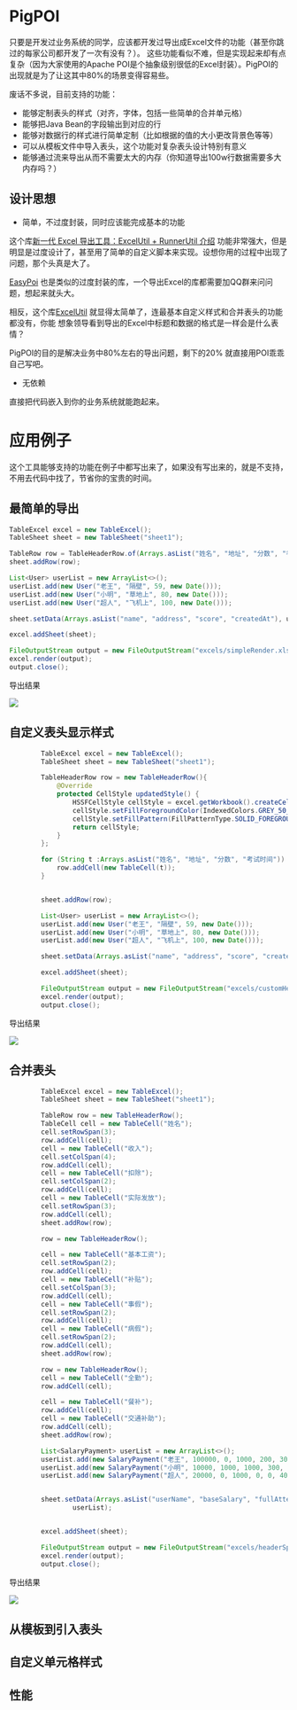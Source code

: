 # PigPOI 
只要是开发过业务系统的同学，应该都开发过导出成Excel文件的功能（甚至你跳过的每家公司都开发了一次有没有？）。
这些功能看似不难，但是实现起来却有点复杂（因为大家使用的Apache POI是个抽象级别很低的Excel封装）。PigPOI的
出现就是为了让这其中80%的场景变得容易些。

废话不多说，目前支持的功能：

+ 能够定制表头的样式（对齐，字体，包括一些简单的合并单元格）
+ 能够把Java Bean的字段输出到对应的行
+ 能够对数据行的样式进行简单定制（比如根据的值的大小更改背景色等等）
+ 可以从模板文件中导入表头，这个功能对复杂表头设计特别有意义
+ 能够通过流来导出从而不需要太大的内存（你知道导出100w行数据需要多大内存吗？）

## 设计思想

+ 简单，不过度封装，同时应该能完成基本的功能

这个库[新一代 Excel 导出工具：ExcelUtil + RunnerUtil 介绍](https://juejin.im/post/5bfdf1aa6fb9a049a62c460f) 功能非常强大，但是明显是过度设计了，甚至用了简单的自定义脚本来实现。设想你用的过程中出现了问题，那个头真是大了。

[EasyPoi](https://gitee.com/lemur/easypoi) 也是类似的过度封装的库，一个导出Excel的库都需要加QQ群来问问题，想起来就头大。

相反，这个库[ExcelUtil](https://github.com/SargerasWang/ExcelUtil/blob/master/src/main/java/com/sargeraswang/util/ExcelUtil/ExcelUtil.java) 就显得太简单了，连最基本自定义样式和合并表头的功能都没有，你能
想象领导看到导出的Excel中标题和数据的格式是一样会是什么表情？

PigPOI的目的是解决业务中80%左右的导出问题，剩下的20% 就直接用POI乖乖自己写吧。

+ 无依赖

直接把代码嵌入到你的业务系统就能跑起来。


# 应用例子

这个工具能够支持的功能在例子中都写出来了，如果没有写出来的，就是不支持，不用去代码中找了，节省你的宝贵的时间。

## 最简单的导出

```Java
TableExcel excel = new TableExcel();
TableSheet sheet = new TableSheet("sheet1");

TableRow row = TableHeaderRow.of(Arrays.asList("姓名", "地址", "分数", "考试时间"));
sheet.addRow(row);

List<User> userList = new ArrayList<>();
userList.add(new User("老王", "隔壁", 59, new Date()));
userList.add(new User("小明", "草地上", 80, new Date()));
userList.add(new User("超人", "飞机上", 100, new Date()));

sheet.setData(Arrays.asList("name", "address", "score", "createdAt"), userList);

excel.addSheet(sheet);

FileOutputStream output = new FileOutputStream("excels/simpleRender.xls");
excel.render(output);
output.close();
```

导出结果

![](https://raw.githubusercontent.com/linmingren/helloexcel/master/images/simpleTable.png)
## 自定义表头显示样式
```Java
        TableExcel excel = new TableExcel();
        TableSheet sheet = new TableSheet("sheet1");

        TableHeaderRow row = new TableHeaderRow(){
            @Override
            protected CellStyle updatedStyle() {
                HSSFCellStyle cellStyle = excel.getWorkbook().createCellStyle();
                cellStyle.setFillForegroundColor(IndexedColors.GREY_50_PERCENT.getIndex());
                cellStyle.setFillPattern(FillPatternType.SOLID_FOREGROUND);
                return cellStyle;
            }
        };

        for (String t :Arrays.asList("姓名", "地址", "分数", "考试时间")) {
            row.addCell(new TableCell(t));
        }        


        sheet.addRow(row);

        List<User> userList = new ArrayList<>();
        userList.add(new User("老王", "隔壁", 59, new Date()));
        userList.add(new User("小明", "草地上", 80, new Date()));
        userList.add(new User("超人", "飞机上", 100, new Date()));

        sheet.setData(Arrays.asList("name", "address", "score", "createdAt"), userList);

        excel.addSheet(sheet);

        FileOutputStream output = new FileOutputStream("excels/customHeader.xls");
        excel.render(output);
        output.close();
```

导出结果

![](https://raw.githubusercontent.com/linmingren/helloexcel/master/images/customHeader.png)

## 合并表头

```Java
        TableExcel excel = new TableExcel();
        TableSheet sheet = new TableSheet("sheet1");

        TableRow row = new TableHeaderRow();
        TableCell cell = new TableCell("姓名");
        cell.setRowSpan(3);
        row.addCell(cell);
        cell = new TableCell("收入");
        cell.setColSpan(4);
        row.addCell(cell);
        cell = new TableCell("扣除");
        cell.setColSpan(2);
        row.addCell(cell);
        cell = new TableCell("实际发放");
        cell.setRowSpan(3);
        row.addCell(cell);
        sheet.addRow(row);

        row = new TableHeaderRow();

        cell = new TableCell("基本工资");
        cell.setRowSpan(2);
        row.addCell(cell);
        cell = new TableCell("补贴");
        cell.setColSpan(3);
        row.addCell(cell);
        cell = new TableCell("事假");
        cell.setRowSpan(2);
        row.addCell(cell);
        cell = new TableCell("病假");
        cell.setRowSpan(2);
        row.addCell(cell);
        sheet.addRow(row);

        row = new TableHeaderRow();
        cell = new TableCell("全勤");
        row.addCell(cell);

        cell = new TableCell("餐补");
        row.addCell(cell);
        cell = new TableCell("交通补助");
        row.addCell(cell);
        sheet.addRow(row);

        List<SalaryPayment> userList = new ArrayList<>();
        userList.add(new SalaryPayment("老王", 100000, 0, 1000, 200, 300, 400));
        userList.add(new SalaryPayment("小明", 10000, 1000, 1000, 300, 3000, 400));
        userList.add(new SalaryPayment("超人", 20000, 0, 1000, 0, 0, 400));


        sheet.setData(Arrays.asList("userName", "baseSalary", "fullAttendanceBonus", "mealSupplement", "transportationAllowance", "sickLeave", "personalLeave", "actualPay"),
                userList);


        excel.addSheet(sheet);

        FileOutputStream output = new FileOutputStream("excels/headerSpan.xls");
        excel.render(output);
        output.close();
```

导出结果

![](https://raw.githubusercontent.com/linmingren/helloexcel/master/images/headerSpan.png)

## 从模板到引入表头

## 自定义单元格样式

## 性能
